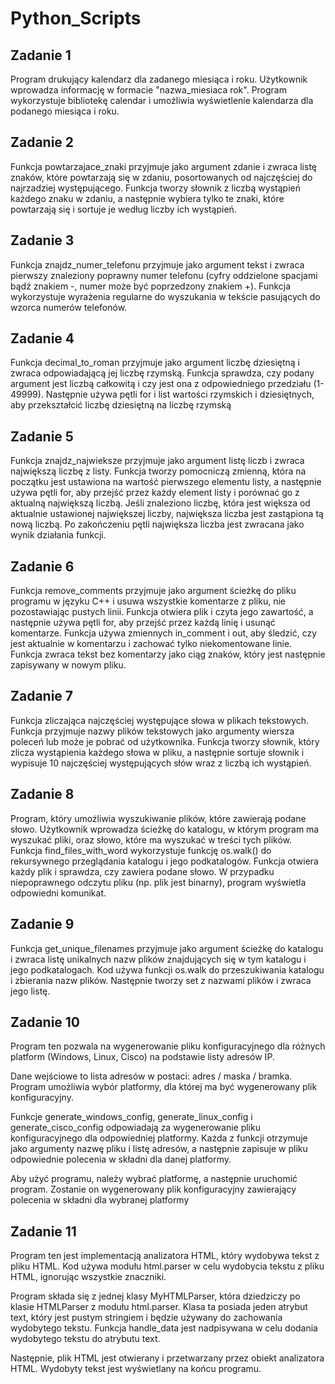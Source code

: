 # Python_Scripts

## Zadanie 1

Program drukujący kalendarz dla zadanego miesiąca i roku. Użytkownik wprowadza informację w formacie "nazwa_miesiaca rok". Program wykorzystuje bibliotekę calendar i umożliwia wyświetlenie kalendarza dla podanego miesiąca i roku.

## Zadanie 2

Funkcja powtarzajace_znaki przyjmuje jako argument zdanie i zwraca listę znaków, które powtarzają się w zdaniu, posortowanych od najczęściej do najrzadziej występującego. Funkcja tworzy słownik z liczbą wystąpień każdego znaku w zdaniu, a następnie wybiera tylko te znaki, które powtarzają się i sortuje je według liczby ich wystąpień.

## Zadanie 3

Funkcja znajdz_numer_telefonu przyjmuje jako argument tekst i zwraca pierwszy znaleziony poprawny numer telefonu (cyfry oddzielone spacjami bądź znakiem -, numer może być poprzedzony znakiem +). Funkcja wykorzystuje wyrażenia regularne do wyszukania w tekście pasujących do wzorca numerów telefonów.

## Zadanie 4

Funkcja decimal_to_roman przyjmuje jako argument liczbę dziesiętną i zwraca odpowiadającą jej liczbę rzymską. Funkcja sprawdza, czy podany argument jest liczbą całkowitą i czy jest ona z odpowiedniego przedziału (1-49999). Następnie używa pętli for i list wartości rzymskich i dziesiętnych, aby przekształcić liczbę dziesiętną na liczbę rzymską

## Zadanie 5

Funkcja znajdz_najwieksze przyjmuje jako argument listę liczb i zwraca największą liczbę z listy. Funkcja tworzy pomocniczą zmienną, która na początku jest ustawiona na wartość pierwszego elementu listy, a następnie używa pętli for, aby przejść przez każdy element listy i porównać go z aktualną największą liczbą. Jeśli znaleziono liczbę, która jest większa od aktualnie ustawionej największej liczby, największa liczba jest zastąpiona tą nową liczbą. Po zakończeniu pętli największa liczba jest zwracana jako wynik działania funkcji.

## Zadanie 6

Funkcja remove_comments przyjmuje jako argument ścieżkę do pliku programu w języku C++ i usuwa wszystkie komentarze z pliku, nie pozostawiając pustych linii. Funkcja otwiera plik i czyta jego zawartość, a następnie używa pętli for, aby przejść przez każdą linię i usunąć komentarze. Funkcja używa zmiennych in_comment i out, aby śledzić, czy jest aktualnie w komentarzu i zachować tylko niekomentowane linie. Funkcja zwraca tekst bez komentarzy jako ciąg znaków, który jest następnie zapisywany w nowym pliku.

## Zadanie 7

Funkcja zliczająca najczęściej występujące słowa w plikach tekstowych. Funkcja przyjmuje nazwy plików tekstowych jako argumenty wiersza poleceń lub może je pobrać od użytkownika. Funkcja tworzy słownik, który zlicza wystąpienia każdego słowa w pliku, a następnie sortuje słownik i wypisuje 10 najczęściej występujących słów wraz z liczbą ich wystąpień.

## Zadanie 8

Program, który umożliwia wyszukiwanie plików, które zawierają podane słowo. Użytkownik wprowadza ścieżkę do katalogu, w którym program ma wyszukać pliki, oraz słowo, które ma wyszukać w treści tych plików. Funkcja find_files_with_word wykorzystuje funkcję os.walk() do rekursywnego przeglądania katalogu i jego podkatalogów. Funkcja otwiera każdy plik i sprawdza, czy zawiera podane słowo. W przypadku niepoprawnego odczytu pliku (np. plik jest binarny), program wyświetla odpowiedni komunikat.

## Zadanie 9

Funkcja get_unique_filenames przyjmuje jako argument ścieżkę do katalogu i zwraca listę unikalnych nazw plików znajdujących się w tym katalogu i jego podkatalogach. Kod używa funkcji os.walk do przeszukiwania katalogu i zbierania nazw plików. Następnie tworzy set z nazwami plików i zwraca jego listę.

## Zadanie 10

Program ten pozwala na wygenerowanie pliku konfiguracyjnego dla różnych platform (Windows, Linux, Cisco) na podstawie listy adresów IP.

Dane wejściowe to lista adresów w postaci: adres / maska / bramka. Program umożliwia wybór platformy, dla której ma być wygenerowany plik konfiguracyjny.

Funkcje generate_windows_config, generate_linux_config i generate_cisco_config odpowiadają za wygenerowanie pliku konfiguracyjnego dla odpowiedniej platformy. Każda z funkcji otrzymuje jako argumenty nazwę pliku i listę adresów, a następnie zapisuje w pliku odpowiednie polecenia w składni dla danej platformy.

Aby użyć programu, należy wybrać platformę, a następnie uruchomić program. Zostanie on wygenerowany plik konfiguracyjny zawierający polecenia w składni dla wybranej platformy

## Zadanie 11

Program ten jest implementacją analizatora HTML, który wydobywa tekst z pliku HTML. Kod używa modułu html.parser w celu wydobycia tekstu z pliku HTML, ignorując wszystkie znaczniki.

Program składa się z jednej klasy MyHTMLParser, która dziedziczy po klasie HTMLParser z modułu html.parser. Klasa ta posiada jeden atrybut text, który jest pustym stringiem i będzie używany do zachowania wydobytego tekstu. Funkcja handle_data jest nadpisywana w celu dodania wydobytego tekstu do atrybutu text.

Następnie, plik HTML jest otwierany i przetwarzany przez obiekt analizatora HTML. Wydobyty tekst jest wyświetlany na końcu programu.


